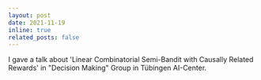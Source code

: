 ```yaml
---
layout: post
date: 2021-11-19
inline: true
related_posts: false
---
```


I gave a talk about 'Linear Combinatorial Semi-Bandit with Causally Related Rewards' in "Decision Making" Group in Tübingen AI-Center.  
